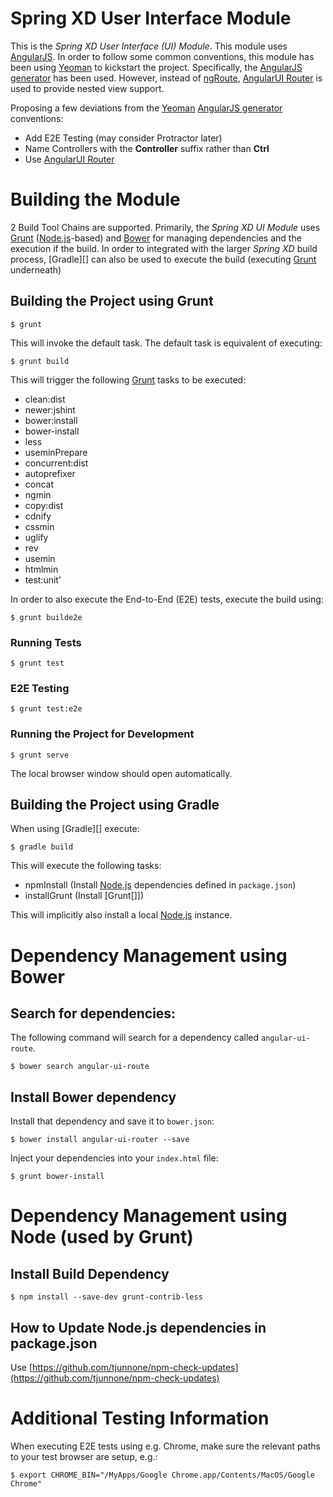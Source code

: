 Spring XD User Interface Module
===============================

This is the *Spring XD User Interface (UI) Module*. This module uses [AngularJS][]. In order to follow some common conventions, this module has been using [Yeoman][] to kickstart the project. Specifically, the [AngularJS generator][] has been used. However, instead of [ngRoute][], [AngularUI Router][] is used to provide nested view support.

Proposing a few deviations from the [Yeoman][] [AngularJS generator][] conventions:

* Add E2E Testing (may consider Protractor later)
* Name Controllers with the **Controller** suffix rather than **Ctrl**
* Use [AngularUI Router][]

# Building the Module

2 Build Tool Chains are supported. Primarily, the *Spring XD UI Module* uses [Grunt][] ([Node.js][]-based) and [Bower][] for managing dependencies and the execution if the build. In order to integrated with the larger *Spring XD* build process, [Gradle][] can also be used to execute the build (executing [Grunt][] underneath)

## Building the Project using Grunt

	$ grunt

This will invoke the default task. The default task is equivalent of executing:

	$ grunt build

This will trigger the following [Grunt][] tasks to be executed:

* clean:dist
* newer:jshint
* bower:install
* bower-install
* less
* useminPrepare
* concurrent:dist
* autoprefixer
* concat
* ngmin
* copy:dist
* cdnify
* cssmin
* uglify
* rev
* usemin
* htmlmin
* test:unit'

In order to also execute the End-to-End (E2E) tests, execute the build using:

	$ grunt builde2e

### Running Tests

	$ grunt test

### E2E Testing

	$ grunt test:e2e

### Running the Project for Development

	$ grunt serve

The local browser window should open automatically.

## Building the Project using Gradle

When using [Gradle][] execute:

	$ gradle build

This will execute the following tasks:

* npmInstall (Install [Node.js][] dependencies defined in `package.json`)
* installGrunt (Install [Grunt[]])

This will implicitly also install a local [Node.js][] instance.

# Dependency Management using Bower

## Search for dependencies:

The following command will search for a dependency called `angular-ui-route`.

	$ bower search angular-ui-route

## Install Bower dependency

Install that dependency and save it to `bower.json`:

	$ bower install angular-ui-router --save

Inject your dependencies into your `index.html` file:

	$ grunt bower-install

# Dependency Management using Node (used by Grunt)

## Install Build Dependency

	$ npm install --save-dev grunt-contrib-less

## How to Update Node.js dependencies in package.json

Use [https://github.com/tjunnone/npm-check-updates](https://github.com/tjunnone/npm-check-updates)

# Additional Testing Information

When executing E2E tests using e.g. Chrome, make sure the relevant paths to your test browser are setup, e.g.:

	$ export CHROME_BIN="/MyApps/Google Chrome.app/Contents/MacOS/Google Chrome"

[AngularJS]: http://angularjs.org/
[AngularJS generator]: https://github.com/yeoman/generator-angular
[Yeoman]: http://yeoman.io/
[ngRoute]: http://docs.angularjs.org/api/ngRoute
[AngularUI Router]: https://github.com/angular-ui/ui-router
[Grunt]: http://gruntjs.com/
[Bower]: http://bower.io/
[Node.js]: http://nodejs.org/
